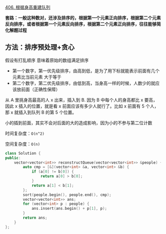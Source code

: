 [406. 根据身高重建队列](https://leetcode-cn.com/problems/queue-reconstruction-by-height/)

**套路：一般这种数对，还涉及排序的，根据第一个元素正向排序，根据第二个元素反向排序，或者根据第一个元素反向排序，根据第二个元素正向排序，往往能够简化解题过程**

## 方法：排序预处理+贪心

假设有打乱顺序 意味着原始的数组满足排序

- 第一个数字，第一优先级排序，由高到低，是为了用下标就能表示前面有几个元素比当前元素 大于等于
- 第二个数字，第二优先级排序，由低到高，当身高一样的时候，人数少的就应该放前面（正确性保障）

从 A 里挑身高最高的人 x 出来，插入到 B. 因为 B 中每个人的身高都比 x 要高，因此 x 插入的位置，就是看 x 前面应该有多少人就行了。比如 x 前面有 5 个人，那 x 就插入到队列 B 的第 5 个位置。

小的插到前面，其实不会对后面的大的造成影响，因为小的不参与第二位计数

时间复杂度：`O(n^2)`

空间复杂度：`O(n)`

```c++
class Solution {
public:
    vector<vector<int>> reconstructQueue(vector<vector<int>> &people) {
        auto cmp = [&](vector<int> &a, vector<int> &b) {
            if (a[0] != b[0]) {
                return a[0] > b[0];
            }
            return a[1] < b[1];
        };
        sort(people.begin(), people.end(), cmp);
        vector<vector<int>> ans;
        for (vector<int> p : people) {
            ans.insert(ans.begin() + p[1], p);
        }
        return ans;
    }
};
```